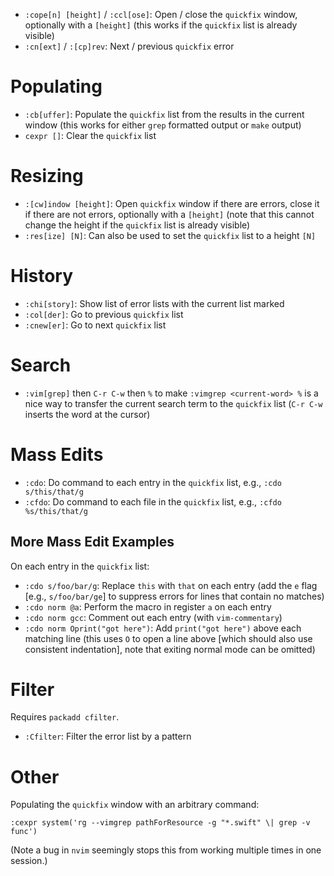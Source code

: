 - `:cope[n] [height]` / `:ccl[ose]`: Open / close the `quickfix` window, optionally with a `[height]` (this works if the `quickfix` list is already visible)
- `:cn[ext]` / `:[cp]rev`: Next / previous `quickfix` error

# Populating

- `:cb[uffer]`: Populate the `quickfix` list from the results in the current window (this works for either `grep` formatted output or `make` output)
- `cexpr []`: Clear the `quickfix` list

# Resizing

- `:[cw]indow [height]`: Open `quickfix` window if there are errors, close it if there are not errors, optionally with a `[height]` (note that this cannot change the height if the `quickfix` list is already visible)
- `:res[ize] [N]`: Can also be used to set the `quickfix` list to a height `[N]`

# History

- `:chi[story]`: Show list of error lists with the current list marked
- `:col[der]`: Go to previous `quickfix` list
- `:cnew[er]`: Go to next `quickfix` list

# Search

- `:vim[grep]` then `C-r C-w` then `%` to make `:vimgrep <current-word> %` is a nice way to transfer the current search term to the `quickfix` list (`C-r C-w` inserts the word at the cursor)

# Mass Edits

- `:cdo`: Do command to each entry in the `quickfix` list, e.g., `:cdo s/this/that/g`
- `:cfdo`: Do command to each file in the `quickfix` list, e.g., `:cfdo %s/this/that/g`

## More Mass Edit Examples

On each entry in the `quickfix` list:

- `:cdo s/foo/bar/g`: Replace `this` with `that` on each entry (add the `e` flag [e.g., `s/foo/bar/ge`] to suppress errors for lines that contain no matches)
- `:cdo norm @a`: Perform the macro in register `a` on each entry
- `:cdo norm gcc`: Comment out each entry (with `vim-commentary`)
- `:cdo norm Oprint("got here")`: Add `print("got here")` above each matching line (this uses `O` to open a line above [which should also use consistent indentation], note that exiting normal mode can be omitted)

# Filter

Requires `packadd cfilter`.

- `:Cfilter`: Filter the error list by a pattern

# Other

Populating the `quickfix` window with an arbitrary command:

	:cexpr system('rg --vimgrep pathForResource -g "*.swift" \| grep -v func')

(Note a bug in `nvim` seemingly stops this from working multiple times in one session.)
